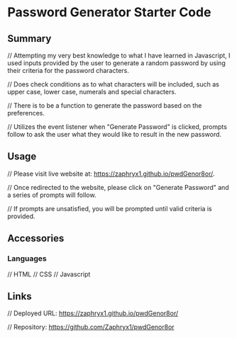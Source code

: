 # Password Generator Starter Code

## Summary

// Attempting my very best knowledge to what I have learned in Javascript, I used inputs provided by the user to generate a random password by using their criteria for the password characters.

// Does check conditions as to what characters will be included, such as upper case, lower case, numerals and special characters.

// There is to be a function to generate the password based on the preferences.

// Utilizes the event listener when "Generate Password" is clicked, prompts follow to ask the user what they would like to result in the new password.

## Usage

// Please visit live website at: https://zaphryx1.github.io/pwdGenor8or/.

// Once redirected to the website, please click on "Generate Password" and a series of prompts will follow.

// If prompts are unsatisfied, you will be prompted until valid criteria is provided.

## Accessories

### Languages
 
 // HTML
 // CSS
 // Javascript

## Links

// Deployed URL: https://zaphryx1.github.io/pwdGenor8or/

// Repository: https://github.com/Zaphryx1/pwdGenor8or



